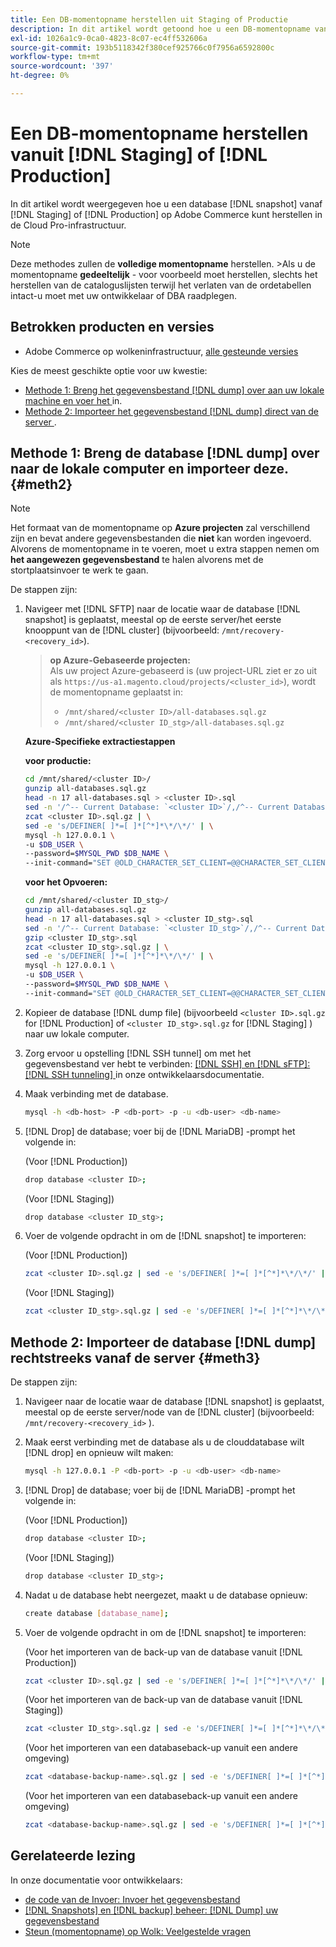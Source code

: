 ```yaml
---
title: Een DB-momentopname herstellen uit Staging of Productie
description: In dit artikel wordt getoond hoe u een DB-momentopname van Staging of Production op Adobe Commerce op cloudinfrastructuur kunt herstellen.
exl-id: 1026a1c9-0ca0-4823-8c07-ec4ff532606a
source-git-commit: 193b5118342f380cef925766c0f7956a6592800c
workflow-type: tm+mt
source-wordcount: '397'
ht-degree: 0%

---
```


# Een DB-momentopname herstellen vanuit [!DNL Staging] of [!DNL Production]

In dit artikel wordt weergegeven hoe u een database [!DNL snapshot] vanaf [!DNL Staging] of [!DNL Production] op Adobe Commerce kunt herstellen in de Cloud Pro-infrastructuur.


>[!NOTE]
>
>Deze methodes zullen de **volledige momentopname** herstellen.
>&#x200B;>Als u de momentopname **gedeeltelijk** - voor voorbeeld moet herstellen, slechts het herstellen van de cataloguslijsten terwijl het verlaten van de ordetabellen intact-u moet met uw ontwikkelaar of DBA raadplegen.


## Betrokken producten en versies

* Adobe Commerce op wolkeninfrastructuur, [ alle gesteunde versies ](https://magento.com/sites/default/files/magento-software-lifecycle-policy.pdf)

Kies de meest geschikte optie voor uw kwestie:

* [ Methode 1: Breng het gegevensbestand  [!DNL dump]  over aan uw lokale machine en voer het ](#meth2) in.
* [ Methode 2: Importeer het gegevensbestand  [!DNL dump]  direct van de server ](#meth3).

## Methode 1: Breng de database [!DNL dump] over naar de lokale computer en importeer deze. {#meth2}


>[!NOTE]
>
> Het formaat van de momentopname op **Azure projecten** zal verschillend zijn en bevat andere gegevensbestanden die **niet** kan worden ingevoerd.\
> Alvorens de momentopname in te voeren, moet u extra stappen nemen om **het aangewezen gegevensbestand** te halen alvorens met de stortplaatsinvoer te werk te gaan.

De stappen zijn:

1. Navigeer met [!DNL SFTP] naar de locatie waar de database [!DNL snapshot] is geplaatst, meestal op de eerste server/het eerste knooppunt van de [!DNL cluster] (bijvoorbeeld: `/mnt/recovery-<recovery_id>`).
   > **op Azure-Gebaseerde projecten:**\
   > Als uw project Azure-gebaseerd is (uw project-URL ziet er zo uit als `https://us-a1.magento.cloud/projects/<cluster_id>`), wordt de momentopname geplaatst in:
   > * `/mnt/shared/<cluster ID>/all-databases.sql.gz`
   > * `/mnt/shared/<cluster ID_stg>/all-databases.sql.gz`

   **Azure-Specifieke extractiestappen**

   **voor productie:**

   ```bash
   cd /mnt/shared/<cluster ID>/
   gunzip all-databases.sql.gz 
   head -n 17 all-databases.sql > <cluster ID>.sql 
   sed -n '/^-- Current Database: `<cluster ID>`/,/^-- Current Database: `/p' all-databases.sql >> <cluster ID>.sql gzip <cluster ID>.sql
   zcat <cluster ID>.sql.gz | \
   sed -e 's/DEFINER[ ]*=[ ]*[^*]*\*/\*/' | \
   mysql -h 127.0.0.1 \
   -u $DB_USER \
   --password=$MYSQL_PWD $DB_NAME \
   --init-command="SET @OLD_CHARACTER_SET_CLIENT=@@CHARACTER_SET_CLIENT ;SET @OLD_CHARACTER_SET_RESULTS=@@CHARACTER_SET_RESULTS ;SET @OLD_COLLATION_CONNECTION=@@COLLATION_CONNECTION ;SET NAMES utf8 ;SET @OLD_TIME_ZONE=@@TIME_ZONE ;SET TIME_ZONE='+00:00' ;SET @OLD_UNIQUE_CHECKS=@@UNIQUE_CHECKS, UNIQUE_CHECKS=0 ;SET @OLD_FOREIGN_KEY_CHECKS=@@FOREIGN_KEY_CHECKS, FOREIGN_KEY_CHECKS=0 ;SET @OLD_SQL_MODE=@@SQL_MODE, SQL_MODE='NO_AUTO_VALUE_ON_ZERO' ;SET @OLD_SQL_NOTES=@@SQL_NOTES, SQL_NOTES=0;"
   ```

   **voor het Opvoeren:**

   ```bash
   cd /mnt/shared/<cluster ID_stg>/
   gunzip all-databases.sql.gz 
   head -n 17 all-databases.sql > <cluster ID_stg>.sql
   sed -n '/^-- Current Database: `<cluster ID_stg>`/,/^-- Current Database: `/p' all-databases.sql >> <cluster ID_stg>.sql 
   gzip <cluster ID_stg>.sql  
   zcat <cluster ID_stg>.sql.gz | \
   sed -e 's/DEFINER[ ]*=[ ]*[^*]*\*/\*/' | \
   mysql -h 127.0.0.1 \
   -u $DB_USER \
   --password=$MYSQL_PWD $DB_NAME \
   --init-command="SET @OLD_CHARACTER_SET_CLIENT=@@CHARACTER_SET_CLIENT ;SET @OLD_CHARACTER_SET_RESULTS=@@CHARACTER_SET_RESULTS ;SET @OLD_COLLATION_CONNECTION=@@COLLATION_CONNECTION ;SET NAMES utf8 ;SET @OLD_TIME_ZONE=@@TIME_ZONE ;SET TIME_ZONE='+00:00' ;SET @OLD_UNIQUE_CHECKS=@@UNIQUE_CHECKS, UNIQUE_CHECKS=0 ;SET @OLD_FOREIGN_KEY_CHECKS=@@FOREIGN_KEY_CHECKS, FOREIGN_KEY_CHECKS=0 ;SET @OLD_SQL_MODE=@@SQL_MODE, SQL_MODE='NO_AUTO_VALUE_ON_ZERO' ;SET @OLD_SQL_NOTES=@@SQL_NOTES, SQL_NOTES=0;"
   ```

1. Kopieer de database [!DNL dump file] (bijvoorbeeld `<cluster ID>.sql.gz` for [!DNL Production] of `<cluster ID_stg>.sql.gz` for [!DNL Staging] ) naar uw lokale computer.
1. Zorg ervoor u opstelling [!DNL SSH tunnel] om met het gegevensbestand ver hebt te verbinden: [[!DNL SSH]  en  [!DNL sFTP]: [!DNL SSH tunneling] ](https://experienceleague.adobe.com/nl/docs/commerce-cloud-service/user-guide/develop/secure-connections#env-start-tunn) in onze ontwikkelaarsdocumentatie.
1. Maak verbinding met de database.

   ```bash
   mysql -h <db-host> -P <db-port> -p -u <db-user> <db-name>
   ```

1. [!DNL Drop] de database; voer bij de [!DNL MariaDB] -prompt het volgende in:

   (Voor [!DNL Production])

   ```bash
   drop database <cluster ID>;
   ```

   (Voor [!DNL Staging])

   ```bash
   drop database <cluster ID_stg>;
   ```

1. Voer de volgende opdracht in om de [!DNL snapshot] te importeren:

   (Voor [!DNL Production])

   ```bash
   zcat <cluster ID>.sql.gz | sed -e 's/DEFINER[ ]*=[ ]*[^*]*\*/\*/' | mysql -h 127.0.0.1 -P <db-port> -p -u   <db-user> <db-name>
   ```

   (Voor [!DNL Staging])

   ```bash
   zcat <cluster ID_stg>.sql.gz | sed -e 's/DEFINER[ ]*=[ ]*[^*]*\*/\*/' | mysql -h 127.0.0.1 -P <db-port> -p -u   <db-user> <db-name>
   ```

## Methode 2: Importeer de database [!DNL dump] rechtstreeks vanaf de server {#meth3}

De stappen zijn:

1. Navigeer naar de locatie waar de database [!DNL snapshot] is geplaatst, meestal op de eerste server/node van de [!DNL cluster] (bijvoorbeeld: `/mnt/recovery-<recovery_id>` ).
1. Maak eerst verbinding met de database als u de clouddatabase wilt [!DNL drop] en opnieuw wilt maken:

   ```bash
   mysql -h 127.0.0.1 -P <db-port> -p -u <db-user> <db-name>
   ```

1. [!DNL Drop] de database; voer bij de [!DNL MariaDB] -prompt het volgende in:

   (Voor [!DNL Production])

   ```bash
   drop database <cluster ID>;
   ```

   (Voor [!DNL Staging])

   ```bash
   drop database <cluster ID_stg>;
   ```

1. Nadat u de database hebt neergezet, maakt u de database opnieuw:

   ```bash
   create database [database_name];
   ```

1. Voer de volgende opdracht in om de [!DNL snapshot] te importeren:

   (Voor het importeren van de back-up van de database vanuit [!DNL Production])

   ```bash
   zcat <cluster ID>.sql.gz | sed -e 's/DEFINER[ ]*=[ ]*[^*]*\*/\*/' | mysql -h 127.0.0.1 -p -u <db-user> <db-name>
   ```

   (Voor het importeren van de back-up van de database vanuit [!DNL Staging])

   ```bash
   zcat <cluster ID_stg>.sql.gz | sed -e 's/DEFINER[ ]*=[ ]*[^*]*\*/\*/' | mysql -h 127.0.0.1 -p -u <db-user> <db-name>
   ```

   (Voor het importeren van een databaseback-up vanuit een andere omgeving)

   ```bash
   zcat <database-backup-name>.sql.gz | sed -e 's/DEFINER[ ]*=[ ]*[^*]*\*/\*/' | mysql -h 127.0.0.1 -p -u <db-user> <db-name>
   ```

   (Voor het importeren van een databaseback-up vanuit een andere omgeving)

   ```bash
   zcat <database-backup-name>.sql.gz | sed -e 's/DEFINER[ ]*=[ ]*[^*]*\*/\*/' | mysql -h 127.0.0.1 -p -u <db-user> <db-name>
   ```

## Gerelateerde lezing

In onze documentatie voor ontwikkelaars:

* [ de code van de Invoer: Invoer het gegevensbestand ](https://experienceleague.adobe.com/nl/docs/commerce-cloud-service/user-guide/develop/deploy/staging-production)
* [[!DNL Snapshots]  en  [!DNL backup]  beheer: [!DNL Dump]  uw gegevensbestand ](https://experienceleague.adobe.com/nl/docs/commerce-cloud-service/user-guide/develop/storage/snapshots)
* [ Steun (momentopname) op Wolk: Veelgestelde vragen ](https://experienceleague.adobe.com/nl/docs/commerce-knowledge-base/kb/faq/backup-snapshot-on-cloud-faq)
